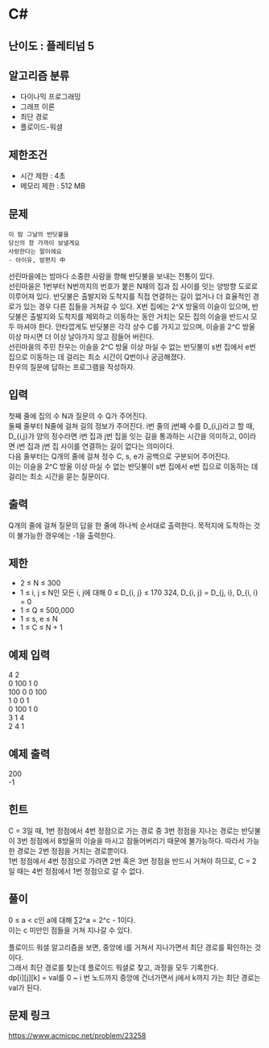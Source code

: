 # C#

## 난이도 : 플레티넘 5

## 알고리즘 분류
  - 다이나믹 프로그래밍
  - 그래프 이론
  - 최단 경로
  - 플로이드-워셜

## 제한조건
  - 시간 제한 : 4초
  - 메모리 제한 : 512 MB

## 문제

	이 밤 그날의 반딧불을
	당신의 창 가까이 보낼게요
	사랑한다는 말이에요
	- 아이유, 밤편지 中

선린마을에는 밤마다 소중한 사람을 향해 반딧불을 보내는 전통이 있다.<br/>
선린마을은 1번부터 N번까지의 번호가 붙은 N채의 집과 집 사이를 잇는 양방향 도로로 이루어져 있다. 반딧불은 출발지와 도착지를 직접 연결하는 길이 없거나 더 효율적인 경로가 있는 경우 다른 집들을 거쳐갈 수 있다. X번 집에는 2^X 방울의 이슬이 있으며, 반딧불은 출발지와 도착지를 제외하고 이동하는 동안 거치는 모든 집의 이슬을 반드시 모두 마셔야 한다. 안타깝게도 반딧불은 각각 상수 C를 가지고 있으며, 이슬을 2^C 방울 이상 마시면 더 이상 날아가지 않고 잠들어 버린다.<br/>
선린마을의 주민 찬우는 이슬을 2^C 방울 이상 마실 수 없는 반딧불이 s번 집에서 e번 집으로 이동하는 데 걸리는 최소 시간이 Q번이나 궁금해졌다.<br/>
찬우의 질문에 답하는 프로그램을 작성하자.<br/>

## 입력
첫째 줄에 집의 수 N과 질문의 수 Q가 주어진다.<br/>
둘째 줄부터 N줄에 걸쳐 길의 정보가 주어진다. i번 줄의 j번째 수를 D_{i,j}라고 할 때, D_{i,j}가 양의 정수라면 i번 집과 j번 집을 잇는 길을 통과하는 시간을 의미하고, 0이라면 i번 집과 j번 집 사이를 연결하는 길이 없다는 의미이다.<br/>
다음 줄부터는 Q개의 줄에 걸쳐 정수 C, s, e가 공백으로 구분되어 주어진다.<br/>
이는 이슬을 2^C 방울 이상 마실 수 없는 반딧불이 s번 집에서 e번 집으로 이동하는 데 걸리는 최소 시간을 묻는 질문이다.<br/>


## 출력
Q개의 줄에 걸쳐 질문의 답을 한 줄에 하나씩 순서대로 출력한다. 목적지에 도착하는 것이 불가능한 경우에는 -1을 출력한다.<br/>


## 제한
  - 2 ≤ N ≤ 300
  - 1 ≤ i, j ≤ N인 모든 i, j에 대해 0 ≤ D_{i, j} ≤ 170 324, D_{i, j} = D_{j, i}, D_{i, i} = 0
  - 1 ≤ Q ≤ 500,000
  - 1 ≤ s, e ≤ N
  - 1 ≤ C ≤ N + 1


## 예제 입력
4 2<br/>
0 100 1 0<br/>
100 0 0 100<br/>
1 0 0 1<br/>
0 100 1 0<br/>
3 1 4<br/>
2 4 1<br/>

## 예제 출력
200<br/>
-1<br/>

## 힌트
C = 3일 때,  1번 정점에서 4번 정점으로 가는 경로 중 3번 정점을 지나는 경로는 반딧불이 3번 정점에서 8방울의 이슬을 마시고 잠들어버리기 때문에 불가능하다. 따라서 가능한 경로는 2번 정점을 거치는 경로뿐이다.<br/>
1번 정점에서 4번 정점으로 가려면 2번 혹은 3번 정점을 반드시 거쳐야 하므로, C = 2일 때는 4번 정점에서 1번 정점으로 갈 수 없다.<br/>


## 풀이
0 ≤ a < c인 a에 대해 ∑2^a = 2^c - 1이다.<br/>
이는 c 미만인 점들을 거쳐 지나갈 수 있다.<br/>


플로이드 워셜 알고리즘을 보면, 중앙에 i를 거쳐서 지나가면서 최단 경로를 확인하는 것이다.<br/>
그래서 최단 경로를 찾는데 플로이드 워셜로 찾고, 과정을 모두 기록한다.<br/>
dp[i][j][k] = val를 0 ~ i 번 노드까지 중앙에 건너가면서 j에서 k까지 가는 최단 경로는 val가 된다.<br/>


## 문제 링크
https://www.acmicpc.net/problem/23258